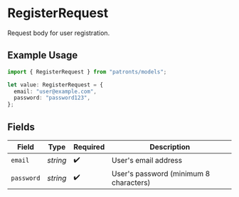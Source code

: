# RegisterRequest

Request body for user registration.

## Example Usage

```typescript
import { RegisterRequest } from "patronts/models";

let value: RegisterRequest = {
  email: "user@example.com",
  password: "password123",
};
```

## Fields

| Field                                  | Type                                   | Required                               | Description                            |
| -------------------------------------- | -------------------------------------- | -------------------------------------- | -------------------------------------- |
| `email`                                | *string*                               | :heavy_check_mark:                     | User's email address                   |
| `password`                             | *string*                               | :heavy_check_mark:                     | User's password (minimum 8 characters) |